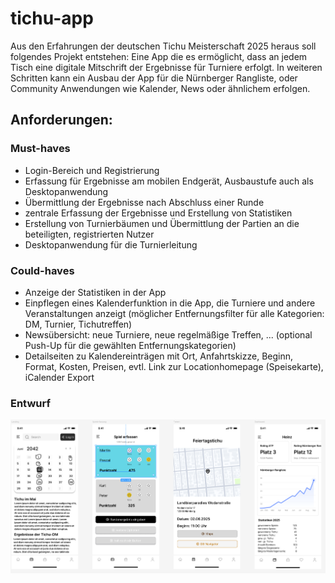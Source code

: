 # tichu-app
Aus den Erfahrungen der deutschen Tichu Meisterschaft 2025 heraus soll folgendes Projekt entstehen:
Eine App die es ermöglicht, dass an jedem Tisch eine digitale Mitschrift der Ergebnisse für Turniere erfolgt. In weiteren Schritten kann ein Ausbau der App für die Nürnberger Rangliste, oder Community Anwendungen wie Kalender, News oder ähnlichem erfolgen.

## Anforderungen:
### Must-haves
 - Login-Bereich und Registrierung
 - Erfassung für Ergebnisse am mobilen Endgerät, Ausbaustufe auch als Desktopanwendung
 - Übermittlung der Ergebnisse nach Abschluss einer Runde
 - zentrale Erfassung der Ergebnisse und Erstellung von Statistiken
 - Erstellung von Turnierbäumen und Übermittlung der Partien an die beteiligten, registrierten Nutzer
 - Desktopanwendung für die Turnierleitung

### Could-haves
 - Anzeige der Statistiken in der App
 - Einpflegen eines Kalenderfunktion in die App, die Turniere und andere Veranstaltungen anzeigt (möglicher Entfernungsfilter für alle Kategorien: DM, Turnier, Tichutreffen)
 - Newsübersicht: neue Turniere, neue regelmäßige Treffen, ... (optional Push-Up für die gewählten Entfernungskategorien)
 - Detailseiten zu Kalendereinträgen mit Ort, Anfahrtskizze, Beginn, Format, Kosten, Preisen, evtl. Link zur Locationhomepage (Speisekarte), iCalender Export

### Entwurf

![Entwurf](./Entwurf.png)
